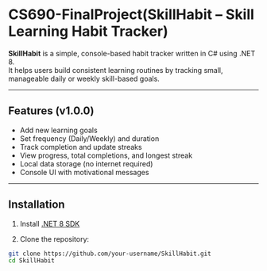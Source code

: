 # CS690-FinalProject(SkillHabit – Skill Learning Habit Tracker)

**SkillHabit** is a simple, console-based habit tracker written in C# using .NET 8.  
It helps users build consistent learning routines by tracking small, manageable daily or weekly skill-based goals.

---

## Features (v1.0.0)

- Add new learning goals
- Set frequency (Daily/Weekly) and duration
- Track completion and update streaks
- View progress, total completions, and longest streak
- Local data storage (no internet required)
- Console UI with motivational messages

---

## Installation

1. Install [.NET 8 SDK](https://dotnet.microsoft.com/en-us/download/dotnet/8.0)

2. Clone the repository:

```bash
git clone https://github.com/your-username/SkillHabit.git
cd SkillHabit
```
